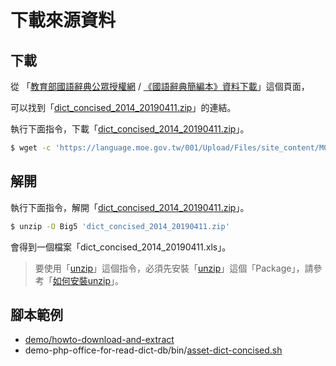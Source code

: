 
# 下載來源資料


## 下載

從 「[教育部國語辭典公眾授權網](https://language.moe.gov.tw/001/Upload/Files/site_content/M0001/respub/index.html) / [《國語辭典簡編本》資料下載](https://language.moe.gov.tw/001/Upload/Files/site_content/M0001/respub/dict_concised_download.html)」這個頁面，

可以找到「[dict_concised_2014_20190411.zip](https://language.moe.gov.tw/001/Upload/Files/site_content/M0001/respub/download/dict_concised_2014_20190411.zip)」的連結。

執行下面指令，下載「[dict_concised_2014_20190411.zip](https://language.moe.gov.tw/001/Upload/Files/site_content/M0001/respub/download/dict_concised_2014_20190411.zip)」。

``` sh
$ wget -c 'https://language.moe.gov.tw/001/Upload/Files/site_content/M0001/respub/download/dict_concised_2014_20190411.zip'
```

## 解開

執行下面指令，解開「[dict_concised_2014_20190411.zip](https://language.moe.gov.tw/001/Upload/Files/site_content/M0001/respub/download/dict_concised_2014_20190411.zip)」。


``` sh
$ unzip -O Big5 'dict_concised_2014_20190411.zip'
```

會得到一個檔案「dict_concised_2014_20190411.xls」。

> 要使用「[unzip](http://manpages.ubuntu.com/manpages/bionic/en/man1/unzip.1.html)」這個指令，必須先安裝「[unzip](https://packages.ubuntu.com/bionic/unzip)」這個「Package」，請參考「[如何安裝unzip](package-unzip.md)」。


## 腳本範例

* [demo/howto-download-and-extract](demo/howto-download-and-extract)
* demo-php-office-for-read-dict-db/bin/[asset-dict-concised.sh](https://github.com/samwhelp/demo-php-office-for-read-dict-db/blob/master/bin/asset-dict-concised.sh)
